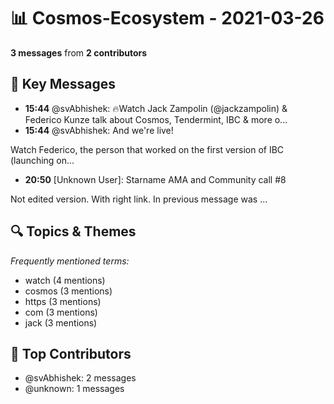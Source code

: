 # 📊 Cosmos-Ecosystem - 2021-03-26
**3 messages** from **2 contributors**

## 💬 Key Messages
- **15:44** @svAbhishek: 🔥Watch Jack Zampolin (@jackzampolin) & Federico Kunze talk about Cosmos, Tendermint, IBC & more o...
- **15:44** @svAbhishek: And we're live!

Watch Federico, the person that worked on the first version of IBC (launching on...
- **20:50** [Unknown User]: Starname AMA and Community call #8

Not edited version. With right link. In previous message was ...

## 🔍 Topics & Themes
*Frequently mentioned terms:*
- watch (4 mentions)
- cosmos (3 mentions)
- https (3 mentions)
- com (3 mentions)
- jack (3 mentions)

## 👥 Top Contributors
- @svAbhishek: 2 messages
- @unknown: 1 messages